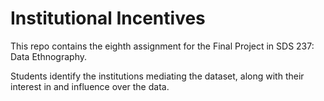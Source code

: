 # Institutional Incentives

This repo contains the eighth assignment for the Final Project in SDS 237: Data Ethnography.

Students identify the institutions mediating the dataset, along with their interest in and influence over the data. 

